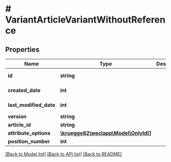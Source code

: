 # # VariantArticleVariantWithoutReference

## Properties

Name | Type | Description | Notes
------------ | ------------- | ------------- | -------------
**id** | **string** |  | [optional] [readonly]
**created_date** | **int** |  | [optional] [readonly]
**last_modified_date** | **int** |  | [optional] [readonly]
**version** | **string** |  | [optional]
**article_id** | **string** |  | [optional]
**attribute_options** | [**\kruegge82\weclapp\Model\OnlyId[]**](OnlyId.md) |  | [optional]
**position_number** | **int** |  | [optional]

[[Back to Model list]](../../README.md#models) [[Back to API list]](../../README.md#endpoints) [[Back to README]](../../README.md)
